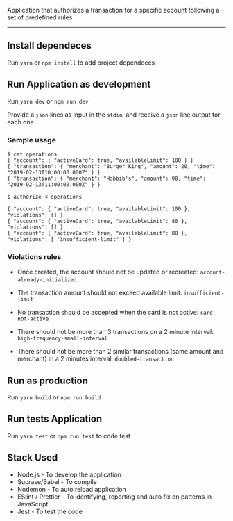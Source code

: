 Application that authorizes a transaction for a specific account following a set of predefined rules

---

## Install dependeces

Run `yarn` or `npm install` to add project dependeces

## Run Application as development


Run `yarn dev` or `npm run dev`

Provide a `json` lines as input in the `stdin`, and receive
a `json` line output for each one.

### Sample usage

```
$ cat operations
{ "account": { "activeCard": true, "availableLimit": 100 } }
{ "transaction": { "merchant": "Burger King", "amount": 20, "time": "2019-02-13T10:00:00.000Z" } }
{ "transaction": { "merchant": "Habbib's", "amount": 90, "time": "2019-02-13T11:00:00.000Z" } }

$ authorize < operations

{ "account": { "activeCard": true, "availableLimit": 100 }, "violations": [] }
{ "account": { "activeCard": true, "availableLimit": 80 }, "violations": [] }
{ "account": { "activeCard": true, "availableLimit": 80 }, "violations": [ "insufficient-limit" ] }

```

### Violations rules

-  Once created, the account should not be updated or recreated: `account-already-initialized`.

-  The transaction amount should not exceed available limit: `insufficient-limit`

-  No transaction should be accepted when the card is not active: `card-not-active`

-  There should not be more than 3 transactions on a 2 minute interval: `high-frequency-small-interval`

-  There should not be more than 2 similar transactions (same amount and merchant) in a 2 minutes interval: `doubled-transaction`

## Run as production

Run `yarn build` or `npm run build`

## Run tests Application

Run `yarn test` or `npm run test` to code test

## Stack Used

* Node.js - To develop the application
* Sucrase/Babel - To compile
* Nodemon - To auto reload application
* ESlint / Prettier - To identifying, reporting and auto fix on patterns in JavaScript
* Jest - To test the code
